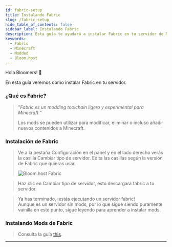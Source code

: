```yaml
---
id: fabric-setup
title: Instalando Fabric
slug: /fabric-setup
hide_table_of_contents: false
sidebar_label: Instalando Fabric
description: Esta guía te ayudará a instalar Fabric en tu servidor de Minecraft
keywords:
  - Fabric
  - Minecraft
  - Modded
  - Bloom.host
---
```


Hola Bloomers! 👋

En esta guía veremos cómo instalar Fabric en tu servidor.

### ¿Qué es Fabric?
> "*Fabric es un modding toolchain ligero y experimental para Minecraft.*"
>
> Los mods se pueden utilizar para modificar, eliminar o incluso añadir nuevos contenidos a Minecraft.


### Instalación de Fabric
> Ve a la pestaña Configuración en el panel y en el lado derecho verás la casilla Cambiar tipo de servidor.
> Edita las casillas según la versión de Fabric que quieras usar.
>
> ![Bloom.host Fabric](/imgs/plugins_and_modifications/fabric_setup/FabricInstaller.png)

> Haz clic en Cambiar tipo de servidor, esto descargará fabric a tu servidor.

> Ya has terminado, ¡estás ejecutando un servidor fabric!  
> Aunque es un servidor sin mods, por lo que sigue siendo puramente vainilla en este punto, sigue leyendo para aprender a instalar mods.

### Instalando Mods de Fabric
>
> Consulta la guía [this](mods-install.md).

---
